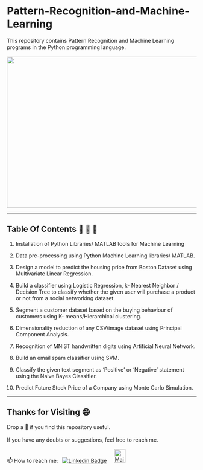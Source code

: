 # Pattern-Recognition-and-Machine-Learning
This repository contains Pattern Recognition and Machine Learning programs in the Python programming language.
<br><br>
<img src="https://i.morioh.com/52c215bc5f.png" height=400 width=700>

---

## Table Of Contents 📔 🔖 📑

1. Installation of Python Libraries/ MATLAB tools for Machine Learning

2. Data pre-processing using Python Machine Learning libraries/ MATLAB.

3. Design a model to predict the housing price from Boston Dataset using Multivariate Linear Regression.

4. Build a classifier using Logistic Regression, k- Nearest Neighbor / Decision Tree to classify whether the
given user will purchase a product or not from a social networking dataset.

5. Segment a customer dataset based on the buying behaviour of customers using K- means/Hierarchical
clustering.

6. Dimensionality reduction of any CSV/image dataset using Principal Component Analysis.

7. Recognition of MNIST handwritten digits using Artificial Neural Network.

8. Build an email spam classifier using SVM.

9. Classify the given text segment as ‘Positive’ or ‘Negative’ statement using the Naive Bayes Classifier.

10. Predict Future Stock Price of a Company using Monte Carlo Simulation.

---

## Thanks for Visiting 😄

Drop a 🌟 if you find this repository useful.<br><br>
If you have any doubts or suggestions, feel free to reach me.<br><br>
📫 How to reach me:  &nbsp; [![Linkedin Badge](https://img.shields.io/badge/-madhurima-blue?style=flat&logo=Linkedin&logoColor=white)](https://www.linkedin.com/in/madhurima-rawat/) &nbsp; &nbsp;
<a href ="mailto:rawatmadhurima@gmail.com"><img src="https://github.com/madhurimarawat/Machine-Learning-Using-Python/assets/105432776/b6a0873a-e961-42c0-8fbf-ab65828c961a" height=35 width=30 title="Mail Illustration" alt="Mail Illustration📫" > </a>
